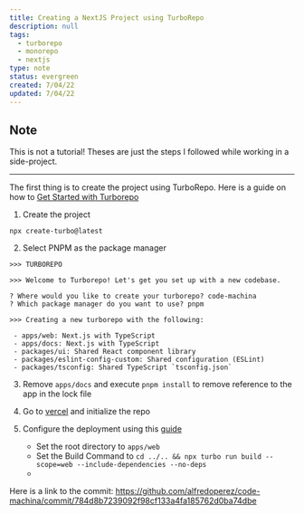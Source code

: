 ```yaml
---
title: Creating a NextJS Project using TurboRepo
description: null
tags:
  - turborepo
  - monorepo
  - nextjs
type: note
status: evergreen
created: 7/04/22
updated: 7/04/22
---
```

## Note
This is not a tutorial! Theses are just the steps I followed while working in a side-project.

---
The first thing is to create the project using TurboRepo. Here is a guide on how to [Get Started with Turborepo](https://turborepo.org/docs/getting-started)

1. Create the project

```shell
npx create-turbo@latest
```

2. Select PNPM as the package manager

```shell
>>> TURBOREPO

>>> Welcome to Turborepo! Let's get you set up with a new codebase.

? Where would you like to create your turborepo? code-machina
? Which package manager do you want to use? pnpm

>>> Creating a new turborepo with the following:

 - apps/web: Next.js with TypeScript
 - apps/docs: Next.js with TypeScript
 - packages/ui: Shared React component library
 - packages/eslint-config-custom: Shared configuration (ESLint)
 - packages/tsconfig: Shared TypeScript `tsconfig.json`
```

3. Remove `apps/docs` and execute `pnpm install` to remove reference to the app in the lock file

4. Go to [vercel](https://vercel.com/) and initialize the repo

5. Configure the deployment using this [guide](https://vercel.com/docs/concepts/monorepos/turborepo)
   - Set the root directory to `apps/web`
   - Set the Build Command to `cd ../.. && npx turbo run build --scope=web --include-dependencies --no-deps`
   -

Here is a link to the commit: <https://github.com/alfredoperez/code-machina/commit/784d8b7239092f98cf133a4fa185762d0ba74dbe>
